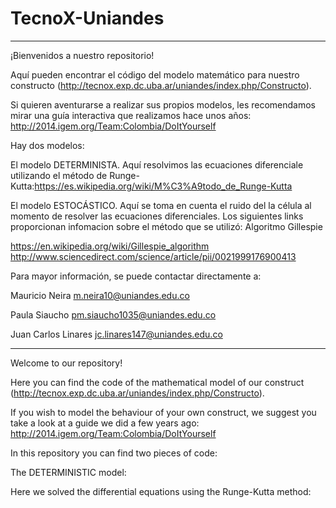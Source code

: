 # TecnoX-Uniandes

-------------------------------------------------------------------------------------------------------------------------------
¡Bienvenidos a nuestro repositorio! 

Aquí pueden encontrar el código del modelo matemático para nuestro constructo (http://tecnox.exp.dc.uba.ar/uniandes/index.php/Constructo). 

Si quieren aventurarse a realizar sus propios modelos, les recomendamos mirar una guía interactiva que realizamos hace unos años: http://2014.igem.org/Team:Colombia/DoItYourself

Hay dos modelos:

El modelo DETERMINISTA. Aquí resolvimos las ecuaciones diferenciale utilizando el método de Runge-Kutta:https://es.wikipedia.org/wiki/M%C3%A9todo_de_Runge-Kutta

El modelo ESTOCÁSTICO. Aquí se toma en cuenta el ruido del la célula al momento de resolver las ecuaciones diferenciales. Los siguientes links proporcionan infomacion sobre el método que se utilizó: Algoritmo Gillespie

https://en.wikipedia.org/wiki/Gillespie_algorithm
http://www.sciencedirect.com/science/article/pii/0021999176900413

Para mayor información, se puede contactar directamente a:

Mauricio Neira
m.neira10@uniandes.edu.co

Paula Siaucho
pm.siaucho1035@uniandes.edu.co

Juan Carlos Linares
jc.linares147@uniandes.edu.co
 
-------------------------------------------------------------------------------------------------------------------------------
Welcome to our repository!

Here you can find the code of the mathematical model of our construct (http://tecnox.exp.dc.uba.ar/uniandes/index.php/Constructo). 

If you wish to model the behaviour of your own construct, we suggest you take a look at a guide we did a few years ago:
http://2014.igem.org/Team:Colombia/DoItYourself

In this repository you can find two pieces of code:

The DETERMINISTIC model:

Here we solved the differential equations using the Runge-Kutta method:
